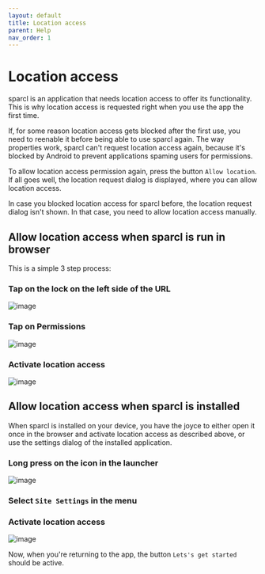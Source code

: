 ```yaml
---
layout: default
title: Location access
parent: Help
nav_order: 1
---
```


# Location access

sparcl is an application that needs location access to offer its functionality. This is why location access is requested right when you use the app the first time.

If, for some reason location access gets blocked after the first use, you need to reenable it before being able to use sparcl again. The way properties work, sparcl can't request location access again, because it's blocked by Android to prevent applications spaming users for permissions.

To allow location access permission again, press the button `Allow location`. If all goes well, the location request dialog is displayed, where you can allow location access.

In case you blocked location access for sparcl before, the location request dialog isn't shown. In that case, you need to allow location access manually. 

## Allow location access when sparcl is run in browser

This is a simple 3 step process:

### Tap on the lock on the left side of the URL
![image](https://user-images.githubusercontent.com/231274/117124585-d2e83680-ad98-11eb-9fa3-ee7ac603e78f.png)

### Tap on Permissions
![image](https://user-images.githubusercontent.com/231274/117124755-032fd500-ad99-11eb-8d8f-b17c92d14fbc.png)

### Activate location access
![image](https://user-images.githubusercontent.com/231274/117124883-278bb180-ad99-11eb-833d-08470e15ff4c.png)


## Allow location access when sparcl is installed

When sparcl is installed on your device, you have the joyce to either open it once in the browser and activate location access as described above, or use the settings dialog of the installed application.

### Long press on the icon in the launcher
![image](https://user-images.githubusercontent.com/231274/117125319-ac76cb00-ad99-11eb-84b0-1cdf1bf8ca97.png)

### Select `Site Settings` in the menu

### Activate location access
![image](https://user-images.githubusercontent.com/231274/117125471-d8924c00-ad99-11eb-8961-1a4984719310.png)

Now, when you're returning to the app, the button `Lets's get started` should be active.
